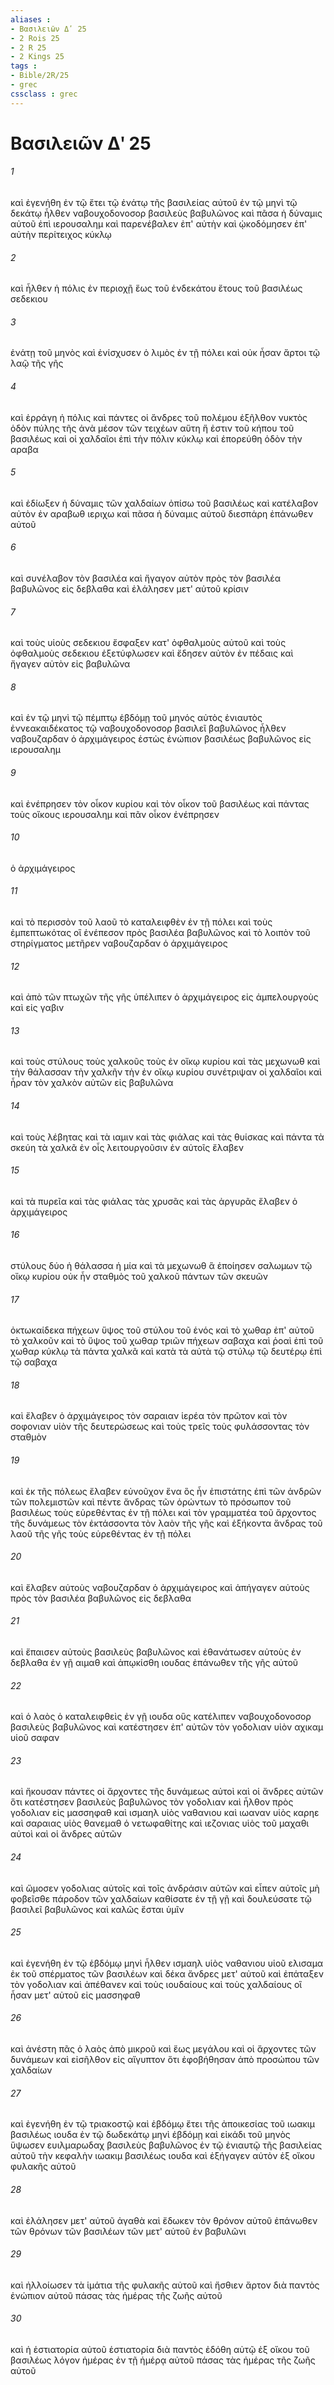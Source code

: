 ```yaml
---
aliases : 
- Βασιλειῶν Δʹ 25
- 2 Rois 25
- 2 R 25
- 2 Kings 25
tags : 
- Bible/2R/25
- grec
cssclass : grec
---
```


# Βασιλειῶν Δʹ 25

###### 1
καὶ ἐγενήθη ἐν τῷ ἔτει τῷ ἐνάτῳ τῆς βασιλείας αὐτοῦ ἐν τῷ μηνὶ τῷ δεκάτῳ ἦλθεν ναβουχοδονοσορ βασιλεὺς βαβυλῶνος καὶ πᾶσα ἡ δύναμις αὐτοῦ ἐπὶ ιερουσαλημ καὶ παρενέβαλεν ἐπ' αὐτὴν καὶ ᾠκοδόμησεν ἐπ' αὐτὴν περίτειχος κύκλῳ
###### 2
καὶ ἦλθεν ἡ πόλις ἐν περιοχῇ ἕως τοῦ ἑνδεκάτου ἔτους τοῦ βασιλέως σεδεκιου
###### 3
ἐνάτῃ τοῦ μηνὸς καὶ ἐνίσχυσεν ὁ λιμὸς ἐν τῇ πόλει καὶ οὐκ ἦσαν ἄρτοι τῷ λαῷ τῆς γῆς
###### 4
καὶ ἐρράγη ἡ πόλις καὶ πάντες οἱ ἄνδρες τοῦ πολέμου ἐξῆλθον νυκτὸς ὁδὸν πύλης τῆς ἀνὰ μέσον τῶν τειχέων αὕτη ἥ ἐστιν τοῦ κήπου τοῦ βασιλέως καὶ οἱ χαλδαῖοι ἐπὶ τὴν πόλιν κύκλῳ καὶ ἐπορεύθη ὁδὸν τὴν αραβα
###### 5
καὶ ἐδίωξεν ἡ δύναμις τῶν χαλδαίων ὀπίσω τοῦ βασιλέως καὶ κατέλαβον αὐτὸν ἐν αραβωθ ιεριχω καὶ πᾶσα ἡ δύναμις αὐτοῦ διεσπάρη ἐπάνωθεν αὐτοῦ
###### 6
καὶ συνέλαβον τὸν βασιλέα καὶ ἤγαγον αὐτὸν πρὸς τὸν βασιλέα βαβυλῶνος εἰς δεβλαθα καὶ ἐλάλησεν μετ' αὐτοῦ κρίσιν
###### 7
καὶ τοὺς υἱοὺς σεδεκιου ἔσφαξεν κατ' ὀφθαλμοὺς αὐτοῦ καὶ τοὺς ὀφθαλμοὺς σεδεκιου ἐξετύφλωσεν καὶ ἔδησεν αὐτὸν ἐν πέδαις καὶ ἤγαγεν αὐτὸν εἰς βαβυλῶνα
###### 8
καὶ ἐν τῷ μηνὶ τῷ πέμπτῳ ἑβδόμῃ τοῦ μηνός αὐτὸς ἐνιαυτὸς ἐννεακαιδέκατος τῷ ναβουχοδονοσορ βασιλεῖ βαβυλῶνος ἦλθεν ναβουζαρδαν ὁ ἀρχιμάγειρος ἑστὼς ἐνώπιον βασιλέως βαβυλῶνος εἰς ιερουσαλημ
###### 9
καὶ ἐνέπρησεν τὸν οἶκον κυρίου καὶ τὸν οἶκον τοῦ βασιλέως καὶ πάντας τοὺς οἴκους ιερουσαλημ καὶ πᾶν οἶκον ἐνέπρησεν
###### 10
ὁ ἀρχιμάγειρος
###### 11
καὶ τὸ περισσὸν τοῦ λαοῦ τὸ καταλειφθὲν ἐν τῇ πόλει καὶ τοὺς ἐμπεπτωκότας οἳ ἐνέπεσον πρὸς βασιλέα βαβυλῶνος καὶ τὸ λοιπὸν τοῦ στηρίγματος μετῆρεν ναβουζαρδαν ὁ ἀρχιμάγειρος
###### 12
καὶ ἀπὸ τῶν πτωχῶν τῆς γῆς ὑπέλιπεν ὁ ἀρχιμάγειρος εἰς ἀμπελουργοὺς καὶ εἰς γαβιν
###### 13
καὶ τοὺς στύλους τοὺς χαλκοῦς τοὺς ἐν οἴκῳ κυρίου καὶ τὰς μεχωνωθ καὶ τὴν θάλασσαν τὴν χαλκῆν τὴν ἐν οἴκῳ κυρίου συνέτριψαν οἱ χαλδαῖοι καὶ ἦραν τὸν χαλκὸν αὐτῶν εἰς βαβυλῶνα
###### 14
καὶ τοὺς λέβητας καὶ τὰ ιαμιν καὶ τὰς φιάλας καὶ τὰς θυίσκας καὶ πάντα τὰ σκεύη τὰ χαλκᾶ ἐν οἷς λειτουργοῦσιν ἐν αὐτοῖς ἔλαβεν
###### 15
καὶ τὰ πυρεῖα καὶ τὰς φιάλας τὰς χρυσᾶς καὶ τὰς ἀργυρᾶς ἔλαβεν ὁ ἀρχιμάγειρος
###### 16
στύλους δύο ἡ θάλασσα ἡ μία καὶ τὰ μεχωνωθ ἃ ἐποίησεν σαλωμων τῷ οἴκῳ κυρίου οὐκ ἦν σταθμὸς τοῦ χαλκοῦ πάντων τῶν σκευῶν
###### 17
ὀκτωκαίδεκα πήχεων ὕψος τοῦ στύλου τοῦ ἑνός καὶ τὸ χωθαρ ἐπ' αὐτοῦ τὸ χαλκοῦν καὶ τὸ ὕψος τοῦ χωθαρ τριῶν πήχεων σαβαχα καὶ ῥοαὶ ἐπὶ τοῦ χωθαρ κύκλῳ τὰ πάντα χαλκᾶ καὶ κατὰ τὰ αὐτὰ τῷ στύλῳ τῷ δευτέρῳ ἐπὶ τῷ σαβαχα
###### 18
καὶ ἔλαβεν ὁ ἀρχιμάγειρος τὸν σαραιαν ἱερέα τὸν πρῶτον καὶ τὸν σοφονιαν υἱὸν τῆς δευτερώσεως καὶ τοὺς τρεῖς τοὺς φυλάσσοντας τὸν σταθμὸν
###### 19
καὶ ἐκ τῆς πόλεως ἔλαβεν εὐνοῦχον ἕνα ὃς ἦν ἐπιστάτης ἐπὶ τῶν ἀνδρῶν τῶν πολεμιστῶν καὶ πέντε ἄνδρας τῶν ὁρώντων τὸ πρόσωπον τοῦ βασιλέως τοὺς εὑρεθέντας ἐν τῇ πόλει καὶ τὸν γραμματέα τοῦ ἄρχοντος τῆς δυνάμεως τὸν ἐκτάσσοντα τὸν λαὸν τῆς γῆς καὶ ἑξήκοντα ἄνδρας τοῦ λαοῦ τῆς γῆς τοὺς εὑρεθέντας ἐν τῇ πόλει
###### 20
καὶ ἔλαβεν αὐτοὺς ναβουζαρδαν ὁ ἀρχιμάγειρος καὶ ἀπήγαγεν αὐτοὺς πρὸς τὸν βασιλέα βαβυλῶνος εἰς δεβλαθα
###### 21
καὶ ἔπαισεν αὐτοὺς βασιλεὺς βαβυλῶνος καὶ ἐθανάτωσεν αὐτοὺς ἐν δεβλαθα ἐν γῇ αιμαθ καὶ ἀπῳκίσθη ιουδας ἐπάνωθεν τῆς γῆς αὐτοῦ
###### 22
καὶ ὁ λαὸς ὁ καταλειφθεὶς ἐν γῇ ιουδα οὓς κατέλιπεν ναβουχοδονοσορ βασιλεὺς βαβυλῶνος καὶ κατέστησεν ἐπ' αὐτῶν τὸν γοδολιαν υἱὸν αχικαμ υἱοῦ σαφαν
###### 23
καὶ ἤκουσαν πάντες οἱ ἄρχοντες τῆς δυνάμεως αὐτοὶ καὶ οἱ ἄνδρες αὐτῶν ὅτι κατέστησεν βασιλεὺς βαβυλῶνος τὸν γοδολιαν καὶ ἦλθον πρὸς γοδολιαν εἰς μασσηφαθ καὶ ισμαηλ υἱὸς ναθανιου καὶ ιωαναν υἱὸς καρηε καὶ σαραιας υἱὸς θανεμαθ ὁ νετωφαθίτης καὶ ιεζονιας υἱὸς τοῦ μαχαθι αὐτοὶ καὶ οἱ ἄνδρες αὐτῶν
###### 24
καὶ ὤμοσεν γοδολιας αὐτοῖς καὶ τοῖς ἀνδράσιν αὐτῶν καὶ εἶπεν αὐτοῖς μὴ φοβεῖσθε πάροδον τῶν χαλδαίων καθίσατε ἐν τῇ γῇ καὶ δουλεύσατε τῷ βασιλεῖ βαβυλῶνος καὶ καλῶς ἔσται ὑμῖν
###### 25
καὶ ἐγενήθη ἐν τῷ ἑβδόμῳ μηνὶ ἦλθεν ισμαηλ υἱὸς ναθανιου υἱοῦ ελισαμα ἐκ τοῦ σπέρματος τῶν βασιλέων καὶ δέκα ἄνδρες μετ' αὐτοῦ καὶ ἐπάταξεν τὸν γοδολιαν καὶ ἀπέθανεν καὶ τοὺς ιουδαίους καὶ τοὺς χαλδαίους οἳ ἦσαν μετ' αὐτοῦ εἰς μασσηφαθ
###### 26
καὶ ἀνέστη πᾶς ὁ λαὸς ἀπὸ μικροῦ καὶ ἕως μεγάλου καὶ οἱ ἄρχοντες τῶν δυνάμεων καὶ εἰσῆλθον εἰς αἴγυπτον ὅτι ἐφοβήθησαν ἀπὸ προσώπου τῶν χαλδαίων
###### 27
καὶ ἐγενήθη ἐν τῷ τριακοστῷ καὶ ἑβδόμῳ ἔτει τῆς ἀποικεσίας τοῦ ιωακιμ βασιλέως ιουδα ἐν τῷ δωδεκάτῳ μηνὶ ἑβδόμῃ καὶ εἰκάδι τοῦ μηνὸς ὕψωσεν ευιλμαρωδαχ βασιλεὺς βαβυλῶνος ἐν τῷ ἐνιαυτῷ τῆς βασιλείας αὐτοῦ τὴν κεφαλὴν ιωακιμ βασιλέως ιουδα καὶ ἐξήγαγεν αὐτὸν ἐξ οἴκου φυλακῆς αὐτοῦ
###### 28
καὶ ἐλάλησεν μετ' αὐτοῦ ἀγαθὰ καὶ ἔδωκεν τὸν θρόνον αὐτοῦ ἐπάνωθεν τῶν θρόνων τῶν βασιλέων τῶν μετ' αὐτοῦ ἐν βαβυλῶνι
###### 29
καὶ ἠλλοίωσεν τὰ ἱμάτια τῆς φυλακῆς αὐτοῦ καὶ ἤσθιεν ἄρτον διὰ παντὸς ἐνώπιον αὐτοῦ πάσας τὰς ἡμέρας τῆς ζωῆς αὐτοῦ
###### 30
καὶ ἡ ἑστιατορία αὐτοῦ ἑστιατορία διὰ παντὸς ἐδόθη αὐτῷ ἐξ οἴκου τοῦ βασιλέως λόγον ἡμέρας ἐν τῇ ἡμέρᾳ αὐτοῦ πάσας τὰς ἡμέρας τῆς ζωῆς αὐτοῦ
